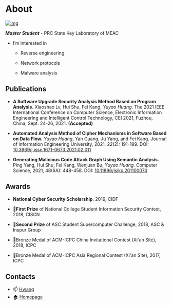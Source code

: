 # About

[![img](http://www.functionx.com/csharp1/windows/commandline1.gif)](https://rruzi.github.io)

**_Master Student_** - PRC State Key Laboratory of MEAC

- I’m interested in 
  + Reverse engineering
  
  + Network protocols
  
  + Malware analysis

## Publications

+ **A Software Upgrade Security Analysis Method Based on Program Analysis.** Xiaoshao Lv, Hui Shu, Fei Kang, _Yuyao Huang_. The 2021 IEEE International Conference on Computer Science, Electronic Information Engineering and Intelligent Control Technology, CEI 2021, Fuzhou, China, Sept. 24-26, 2021. **(Accepted)**

+ **Automated Analysis Method of Cipher Mechanisms in Software Based on Data Flow.** _Yuyao Huang_, Yan Guang, Ju Yang, and Fei Kang. Journal of Information Engineering University, 2021, 22(2): 191-199. DOI: [10.3969/j.issn.1671-0673.2021.02.011](http://dx.doi.org/10.3969/j.issn.1671-0673.2021.02.011)

+ **Generating Malicious Code Attack Graph Using Semantic Analysis.** Ping Yang, Hui Shu, Fei Kang, Wenjuan Bu, _Yuyao Huang_. Computer Science, 2021, 48(6A): 448-458. DOI: [10.11896/jsjkx.201100074](http://dx.doi.org/10.11896/jsjkx.201100074)

## Awards

+ **National Cyber Security Scholarship**, 2019, CIDF

+ 🥇**First Prize** of National College Student Information Security Contest, 2018, CISCN

+ 🥈**Second Prize** of ASC Student Supercomputer Challenge, 2018, ASC & Inspur Group

+ 🥉Bronze Medal of ACM-ICPC China Invitational Contest (Xi'an Site), 2018, ICPC

+ 🥉Bronze Medal of ACM-ICPC Asia Regional Contest (Xi'an Site), 2017, ICPC

## Contacts

- 📫 [Hwang](mailto:yyhuang_ieu@163.com)
- 🏠 [Homepage](https://rruzi.github.io/)

<!---
RrUZi/RrUZi is a ✨ special ✨ repository because its `README.md` (this file) appears on your GitHub profile.
You can click the Preview link to take a look at your changes.
--->
